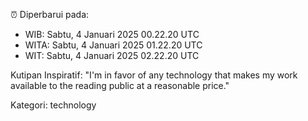 ⏰ Diperbarui pada:
- WIB: Sabtu, 4 Januari 2025 00.22.20 UTC
- WITA: Sabtu, 4 Januari 2025 01.22.20 UTC
- WIT: Sabtu, 4 Januari 2025 02.22.20 UTC

Kutipan Inspiratif:
"I'm in favor of any technology that makes my work available to the reading public at a reasonable price."


Kategori: technology

